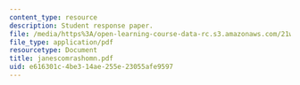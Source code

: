 ```yaml
---
content_type: resource
description: Student response paper.
file: /media/https%3A/open-learning-course-data-rc.s3.amazonaws.com/21w-765j-interactive-and-non-linear-narrative-theory-and-practice-spring-2004/e616301c4be314ae255e23055afe9597_janescomrashomn.pdf
file_type: application/pdf
resourcetype: Document
title: janescomrashomn.pdf
uid: e616301c-4be3-14ae-255e-23055afe9597
---
```

